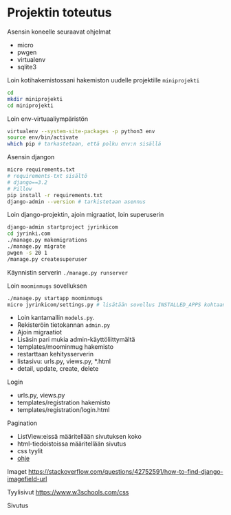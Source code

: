 # Projektin toteutus

Asensin koneelle seuraavat ohjelmat
- micro
- pwgen
- virtualenv
- sqlite3

Loin kotihakemistossani hakemiston uudelle projektille `miniprojekti`
```bash
cd
mkdir miniprojekti
cd miniprojekti
```

Loin env-virtuaaliympäristön
```bash
virtualenv --system-site-packages -p python3 env
source env/bin/activate
which pip # tarkastetaan, että polku env:n sisällä
```

Asensin djangon 
```bash
micro requirements.txt 
# requirements-txt sisältö 
# django==3.2 
# Pillow
pip install -r requirements.txt
django-admin --version # tarkistetaan asennus
```

Loin django-projektin, ajoin migraatiot, loin superuserin
```bash
django-admin startproject jyrinkicom
cd jyrinki.com
./manage.py makemigrations
./manage.py migrate 
pwgen -s 20 1
/manage.py createsuperuser
```

Käynnistin serverin `./manage.py runserver`

Loin `moominmugs` sovelluksen
```bash
./manage.py startapp moominmugs
micro jyrinkicom/settings.py # lisätään sovellus INSTALLED_APPS kohtaan
```

- Loin kantamallin `models.py`. 
- Rekisteröin tietokannan `admin.py`
- Ajoin migraatiot
- Lisäsin pari mukia admin-käyttöliittymältä
- templates/moominmug hakemisto
- restarttaan kehitysserverin
- listasivu: urls.py, views.py, *.html
- detail, update, create, delete

Login
- urls.py, views.py
- templates/registration hakemisto
- templates/registration/login.html

Pagination
- ListView:eissä määritellään sivutuksen koko
- html-tiedoistoissa määritellään sivutus
- css tyylit
- [ohje](https://docs.djangoproject.com/en/4.0/topics/pagination/)

Imaget
https://stackoverflow.com/questions/42752591/how-to-find-django-imagefield-url

Tyylisivut
https://www.w3schools.com/css

Sivutus
